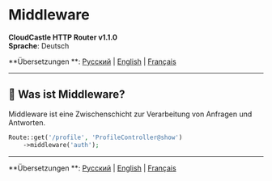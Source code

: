 # Middleware

**CloudCastle HTTP Router v1.1.0**  
**Sprache**: Deutsch

**Übersetzungen
**: [Русский](../../ru/documentation/middleware.md) | [English](../../en/documentation/middleware.md) | [Français](../../fr/documentation/middleware.md)

---

## 🎯 Was ist Middleware?

Middleware ist eine Zwischenschicht zur Verarbeitung von Anfragen und Antworten.

```php
Route::get('/profile', 'ProfileController@show')
    ->middleware('auth');
```

---

**Übersetzungen
**: [Русский](../../ru/documentation/middleware.md) | [English](../../en/documentation/middleware.md) | [Français](../../fr/documentation/middleware.md)
